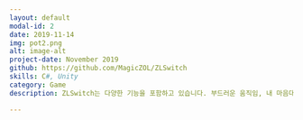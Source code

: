 ```yaml
---
layout: default
modal-id: 2
date: 2019-11-14
img: pot2.png
alt: image-alt
project-date: November 2019
github: https://github.com/MagicZOL/ZLSwitch
skills: C#, Unity 
category: Game
description: ZLSwitch는 다양한 기능을 포함하고 있습니다. 부드러운 움직임, 내 마음대로 바뀌는 컬러, 자연스러운 디자인 등 ZLSwitch를 사용해보세요! 

---
```

